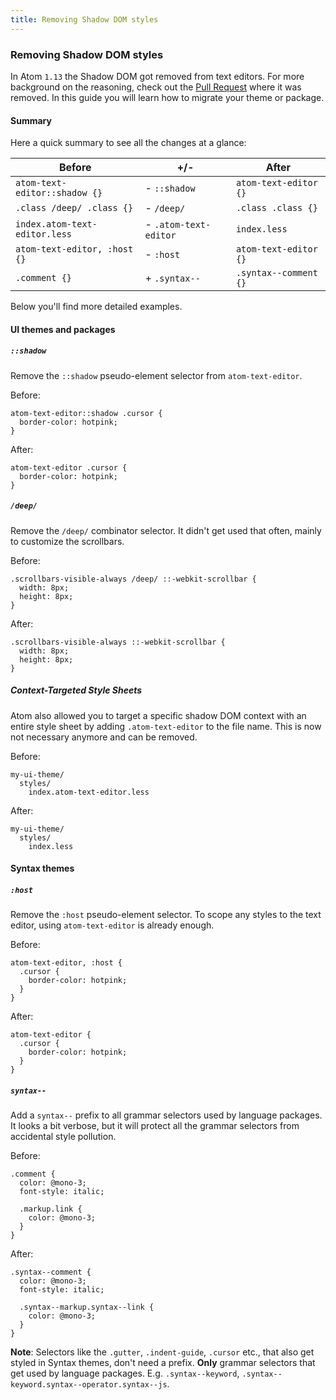 ```yaml
---
title: Removing Shadow DOM styles
---
```


### Removing Shadow DOM styles

In Atom `1.13` the Shadow DOM got removed from text editors. For more background on the reasoning, check out the [Pull Request](https://github.com/atom/atom/pull/12903) where it was removed. In this guide you will learn how to migrate your theme or package.


#### Summary

Here a quick summary to see all the changes at a glance:

Before | +/- | After
---|---|---
`atom-text-editor::shadow {}` | - `::shadow` | `atom-text-editor {}`
`.class /deep/ .class {}` | - `/deep/` | `.class .class {}`
`index.atom-text-editor.less` | - `.atom-text-editor` | `index.less`
`atom-text-editor, :host {}` | - `:host` | `atom-text-editor {}`
`.comment {}` | + `.syntax--` | `.syntax--comment {}`

Below you'll find more detailed examples.

#### UI themes and packages


##### `::shadow`

Remove the `::shadow` pseudo-element selector from `atom-text-editor`.

Before:

```less
atom-text-editor::shadow .cursor {
  border-color: hotpink;
}
```

After:

```less
atom-text-editor .cursor {
  border-color: hotpink;
}
```


##### `/deep/`

Remove the `/deep/` combinator selector. It didn't get used that often, mainly to customize the scrollbars.

Before:

```less
.scrollbars-visible-always /deep/ ::-webkit-scrollbar {
  width: 8px;
  height: 8px;
}
```

After:

```less
.scrollbars-visible-always ::-webkit-scrollbar {
  width: 8px;
  height: 8px;
}
```


##### Context-Targeted Style Sheets

Atom also allowed you to target a specific shadow DOM context with an entire style sheet by adding `.atom-text-editor` to the file name. This is now not necessary anymore and can be removed.

Before:

```
my-ui-theme/
  styles/
    index.atom-text-editor.less
```

After:

```
my-ui-theme/
  styles/
    index.less
```


#### Syntax themes


##### `:host`

Remove the `:host` pseudo-element selector. To scope any styles to the text editor, using `atom-text-editor` is already enough.

Before:

```less
atom-text-editor, :host {
  .cursor {
    border-color: hotpink;
  }
}
```

After:

```less
atom-text-editor {
  .cursor {
    border-color: hotpink;
  }
}
```


##### `syntax--`

Add a `syntax--` prefix to all grammar selectors used by language packages. It looks a bit verbose, but it will protect all the grammar selectors from accidental style pollution.

Before:

```less
.comment {
  color: @mono-3;
  font-style: italic;

  .markup.link {
    color: @mono-3;
  }
}
```

After:

```less
.syntax--comment {
  color: @mono-3;
  font-style: italic;

  .syntax--markup.syntax--link {
    color: @mono-3;
  }
}
```

__Note__: Selectors like the `.gutter`, `.indent-guide`, `.cursor` etc., that also get styled in Syntax themes, don't need a prefix. __Only__ grammar selectors that get used by language packages. E.g. `.syntax--keyword`, `.syntax--keyword.syntax--operator.syntax--js`.
